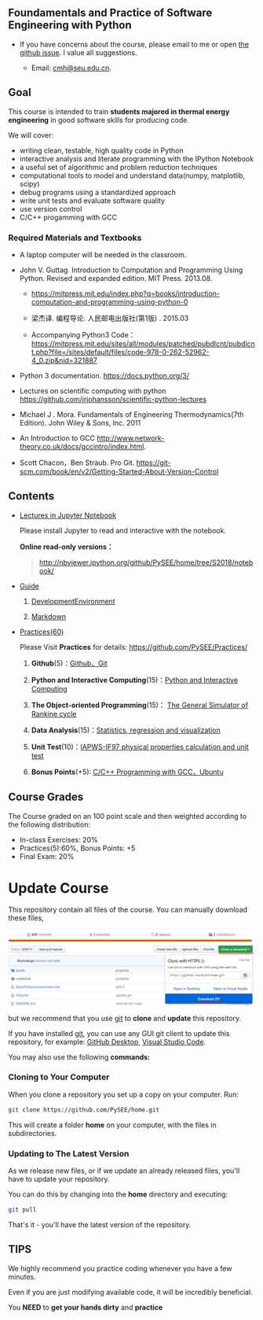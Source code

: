 
## Foundamentals and Practice of Software Engineering with Python

* If you have concerns about the course, please email to me or open [the github issue](https://github.com/PySEE/home/issues). I value all suggestions.
 
    * Email: cmh@seu.edu.cn. 

## Goal

This course is intended to train **students majored in thermal energy engineering** in good software skills for producing code.

We will cover: 

* writing clean, testable, high quality code in Python
* interactive analysis and literate programming with the IPython Notebook
* a useful set of algorithmic and problem reduction techniques
* computational tools to model and understand data(numpy, matplotlib, scipy)
* debug programs using a standardized approach
* write unit tests and evaluate software quality
* use version control 
* C/C++ progamming with GCC

### Required Materials and Textbooks

* A laptop computer will be needed in the classroom.

* John V. Guttag. Introduction to Computation and Programming Using Python. Revised and expanded edition. MIT Press. 2013.08.  

   * https://mitpress.mit.edu/index.php?q=books/introduction-computation-and-programming-using-python-0

   * 梁杰译. 编程导论. 人民邮电出版社(第1版) .  2015.03

   * Accompanying Python3 Code：https://mitpress.mit.edu/sites/all/modules/patched/pubdlcnt/pubdlcnt.php?file=/sites/default/files/code-978-0-262-52962-4_0.zip&nid=321887

* Python 3 documentation. https://docs.python.org/3/

* Lectures on scientific computing with python https://github.com/jrjohansson/scientific-python-lectures

* Michael J . Mora. Fundamentals of Engineering Thermodynamics(7th Edition). John Wiley & Sons, Inc. 2011

* An Introduction to GCC  http://www.network-theory.co.uk/docs/gccintro/index.html.

* Scott Chacon，Ben Straub. Pro Git. https://git-scm.com/book/en/v2/Getting-Started-About-Version-Control

## Contents

* [Lectures in Jupyter Notebook](https://github.com/PySEE/home/tree/S2018/notebook)

  Please install Jupyter to read and interactive with the notebook.

   **Online read-only versions：**

    > http://nbviewer.ipython.org/github/PySEE/home/tree/S2018/notebook/
 
* [Guide](https://github.com/PySEE/home/tree/S2018/guide)

   1. [DevelopmentEnvironment](https://github.com/PySEE/home/tree/S2018/guide/DevelopmentEnvironment.md) 
    
   2. [Markdown](https://github.com/PySEE/home/tree/S2018/guide/Markdown.md)
  
* [Practices(60)](https://github.com/PySEE/Practices/tree/S2018/)
    
  Please Visit **Practices** for details: https://github.com/PySEE/Practices/

  1. **Github**(5)：[Github、Git](https://github.com/PySEE/Practices/tree/S2018/P1)

  2. **Python and Interactive Computing**(15)：[Python and Interactive Computing](https://github.com/PySEE/Practices/tree/S2018/P2)
   
  3. **The Object-oriented Programming**(15)： [The General Simulator of Rankine cycle](https://github.com/PySEE/Practices/tree/S2018/P3)  
  4.  **Data Analysis**(15)：[Statistics, regression and visualization](https://github.com/PySEE/Practices/tree/S2018/P4)

  5.  **Unit Test**(10)：[IAPWS-IF97 physical properties calculation and unit test](https://github.com/PySEE/Practices/tree/S2018/P5)

  6. **Bonus Points**(+5): [C/C++ Programming with GCC，Ubuntu](https://github.com/PySEE/Practices/tree/S2018/Bonus) 

## Course Grades

The Course graded on an 100 point scale and then weighted according to the following distribution:

  * In-class Exercises: 20%
  * Practices(5):60%, Bonus Points: +5
  * Final Exam: 20%

# Update Course

This repository contain all files of the course. You can manually download these files, 

![down](./guide/img/downloadhome.jpg)

but we recommend that you use [git](https://github.com/git-for-windows/git/releases) to **clone** and **update** this repository.

If you have installed [git](https://github.com/git-for-windows/git/releases), you can use any GUI git client to update this repository, for example: [GitHub Desktop](https://desktop.github.com/), [Visual Studio Code](https://code.visualstudio.com/).

You may also use the following **commands:**

### Cloning to Your Computer

When you clone a repository you set up a copy on your computer. Run:

```bash
git clone https://github.com/PySEE/home.git
```

This will create a folder **home** on your computer, with the files in subdirectories.

### Updating to The Latest Version

As we release new files, or if we update an already released files, you'll have to update your repository.

You can do this by changing into the **home** directory and executing:

```bash
git pull
```
That's it - you'll have the latest version of the repository.

## TIPS

We highly recommend you practice coding whenever you have a few minutes.

Even if you are just modifying available code, it will be incredibly beneficial.

You **NEED** to **get your hands dirty** and **practice**

